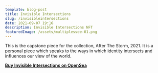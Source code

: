 ```yaml
---
template: blog-post
title: Invisible Intersections
slug: /invisibleintersections
date: 2021-09-07 19:16
description: Invisible Intersections NFT
featuredImage: /assets/multiplessee-01.png
---
```

This is the capstone piece for the collection, After The Storm, 2021. It is a personal piece which speaks to the ways in which identity intersects and influences our view of the world.

**[Buy Invisible Intersections on OpenSea](https://opensea.io/assets/0x495f947276749ce646f68ac8c248420045cb7b5e/75511496996509083340559006059282024395904634734945582606826898922743563026433)**